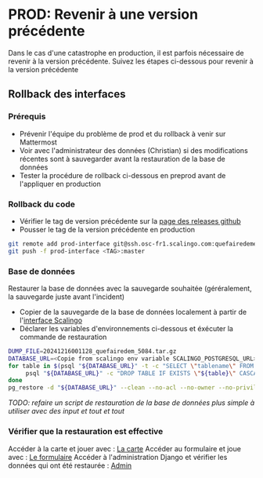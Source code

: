 # PROD: Revenir à une version précédente

Dans le cas d'une catastrophe en production, il est parfois nécessaire de revenir à la version précédente.
Suivez les étapes ci-dessous pour revenir à la version précédente

## Rollback des interfaces

### Prérequis

- Prévenir l'équipe du problème de prod et du rollback à venir sur Mattermost
- Voir avec l'administrateur des données (Christian) si des modifications récentes sont à sauvegarder avant la restauration de la base de données
- Tester la procédure de rollback ci-dessous en preprod avant de l'appliquer en production

### Rollback du code

- Vérifier le tag de version précédente sur la [page des releases github](https://github.com/incubateur-ademe/quefairedemesobjets/releases)
- Pousser le tag de la version précédente en production

```sh
git remote add prod-interface git@ssh.osc-fr1.scalingo.com:quefairedemesobjets.git
git push -f prod-interface <TAG>:master
```

### Base de données

Restaurer la base de données avec la sauvegarde souhaitée (géréralement, la sauvegarde juste avant l'incident)

- Copier de la sauvegarde de la base de données localement à partir de l'[interface Scalingo](https://dashboard.scalingo.com/apps/osc-fr1/quefairedemesobjets/db/postgresql/backups/list)
- Déclarer les variables d'environnements ci-dessous et éxécuter la commande de restauration

```sh
DUMP_FILE=20241216001128_quefairedem_5084.tar.gz
DATABASE_URL=<Copie from scalingo env variable SCALINGO_POSTGRESQL_URL>
for table in $(psql "${DATABASE_URL}" -t -c "SELECT \"tablename\" FROM pg_tables WHERE schemaname='public'"); do
     psql "${DATABASE_URL}" -c "DROP TABLE IF EXISTS \"${table}\" CASCADE;"
done
pg_restore -d "${DATABASE_URL}" --clean --no-acl --no-owner --no-privileges "${DUMP_FILE}"
```

_TODO: refaire un script de restauration de la base de données plus simple à utiliser avec des input et tout et tout_

### Vérifier que la restauration est effective

Accéder à la carte et jouer avec : [La carte](https://lvao.ademe.fr/carte)
Accéder au formulaire et joue avec : [Le formulaire](https://lvao.ademe.fr/formulaire)
Accéder à l'administration Django et vérifier les données qui ont été restaurée : [Admin](https://lvao.ademe.fr/admin)
